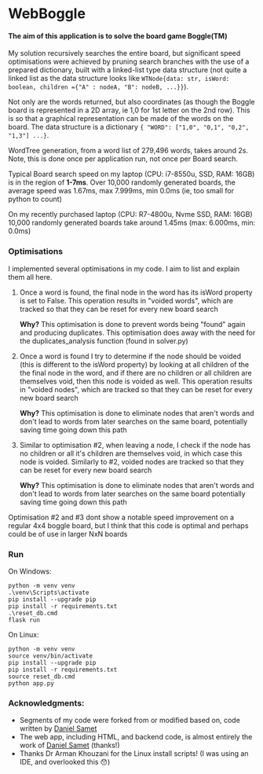 # WebBoggle

#### The aim of this application is to solve the board game Boggle(TM)

My solution recursively searches the entire board, but significant speed optimisations were achieved by pruning search 
branches with the use of a prepared dictionary, built with a linked-list type data structure (not quite a linked list as
the data structure looks like `WTNode{data: str, isWord: boolean, children ={"A" : nodeA, "B": nodeB, ...}}`). 

Not only are the words returned, but also coordinates (as though the Boggle board is represented in a 2D array, ie 1,0 
for 1st letter on the 2nd row). This is so that a graphical representation can be made of the words on the board. 
The data structure is a dictionary `{ "WORD": ["1,0", "0,1", "0,2", "1,3"] ...}`.

WordTree generation, from a word list of 279,496 words, takes around 2s. Note, this is done once per application run, 
not once per Board search. 

Typical Board search speed on my laptop (CPU: i7-8550u, SSD, RAM: 16GB) is in the region of **1-7ms**.
Over 10,000 randomly generated boards, the average speed was 1.67ms, max 7.999ms, min 0.0ms (ie, too small for python to count)

On my recently purchased laptop (CPU: R7-4800u, Nvme SSD, RAM: 16GB) 10,000 randomly generated boards take around 1.45ms 
(max: 6.000ms, min: 0.0ms)

### Optimisations

I implemented several optimisations in my code. I aim to list and explain them all here.

1.  Once a word is found, the final node in the word has its isWord property is set to False. This operation results in 
"voided words", which are tracked so that they can be reset for every new board search
    
    **Why?** This optimisation is done to prevent words being "found" again and producing duplicates. This optimisation 
    does away with the need for the duplicates_analysis function (found in solver.py)

2.  Once a word is found I try to determine if the node should be voided (this is different to the isWord property) by 
looking at all children of the the final node in the word, and if there are no children or all children are themselves 
void, then this node is voided as well. This operation results in "voided nodes", which are tracked so that they can be 
reset for every new board search

    **Why?** This optimisation is done to eliminate nodes that aren't words and don't lead to words from later searches 
    on the same board, potentially saving time going down this path
    
3.  Similar to optimisation #2, when leaving a node, I check if the node has no children or all it's children are 
themselves void, in which case this node is voided. Similarly to #2, voided nodes are tracked so that they can be reset 
for every new board search

    **Why?** This optimisation is done to eliminate nodes that aren't words and don't lead to words from later searches 
    on the same board potentially saving time going down this path
    
    
Optimisation #2 and #3 dont show a notable speed improvement on a regular 4x4 boggle board, but I think that this code 
is optimal and perhaps could be of use in larger NxN boards

### Run
On Windows: 
```
python -m venv venv
.\venv\Scripts\activate
pip install --upgrade pip
pip install -r requirements.txt
.\reset_db.cmd
flask run
```

On Linux:
```
python -m venv venv
source venv/bin/activate
pip install --upgrade pip
pip install -r requirements.txt
source reset_db.cmd
python app.py
```

### Acknowledgments:

  - Segments of my code were forked from or modified based on, code written by [Daniel Samet](https://github.com/CouchMaster789)
  - The web app, including HTML, and backend code, is almost entirely the work of [Daniel Samet](https://github.com/CouchMaster789) (thanks!)
  - Thanks Dr Arman Khouzani for the Linux install scripts! (I was using an IDE, and overlooked this 😯)